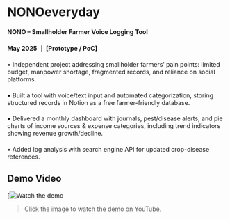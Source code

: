 # NONOeveryday

#### NONO – Smallholder Farmer Voice Logging Tool 
#### May 2025 ｜ [Prototype / PoC]
• Independent project addressing smallholder farmers’ pain points: limited budget, manpower shortage, fragmented records, and reliance on social platforms.
####
• Built a tool with voice/text input and automated categorization, storing structured records in Notion as a free farmer-friendly database.
####
• Delivered a monthly dashboard with journals, pest/disease alerts, and pie charts of income sources & 
 expense categories, including trend indicators showing revenue growth/decline.
####
• Added log analysis with search engine API for updated crop-disease references.
## Demo Video

[![Watch the demo](https://studio.youtube.com/channel/UCE_S4NpfZEMGoqH0QdVkYGg/videos/upload?filter=%5B%5D&sort=%7B%22columnType%22%3A%22date%22%2C%22sortOrder%22%3A%22DESCENDING%22%7D)

> Click the image to watch the demo on YouTube.
